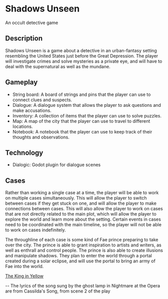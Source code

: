 # Shadows Unseen
An occult detective game

## Description
Shadows Unseen is a game about a detective in an urban-fantasy setting resembling the United States just before the Great Depression. The player will investigate crimes and solve mysteries as a private eye, and will have to deal with the supernatural as well as the mundane.

## Gameplay
- String board: A board of strings and pins that the player can use to connect clues and suspects.
- Dialogue: A dialogue system that allows the player to ask questions and make accusations.
- Inventory: A collection of items that the player can use to solve puzzles.
- Map: A map of the city that the player can use to travel to different locations.
- Notebook: A notebook that the player can use to keep track of their thoughts and observations.

## Technology
- Dialogic: Godot plugin for dialogue scenes

## Cases
Rather than working a single case at a time, the player will be able to work on multiple cases simultaneously. This will allow the player to switch between cases if they get stuck on one, and will allow the player to make connections between cases.
This will also allow the player to work on cases that are not directly related to the main plot, which will allow the player to explore the world and learn more about the setting.
Certain events in cases need to be coordinated with the main timeline, so the player will not be able to work on cases indefinitely.

The throughline of each case is some kind of Fae prince preparing to take over the city. The prince is able to grant inspiration to artists and writers, as well as enthrall and control people. The prince is also able to create illusions and manipulate shadows. They plan to enter the world through a portal created during a solar eclipse, and will use the portal to bring an army of Fae into the world.

[The King in Yellow](https://en.wikipedia.org/wiki/The_King_in_Yellow)

-- The lyrics of the song sung by the ghost lamp in Nightmare at the Opera are from Cassilda's Song, from scene 2 of the play